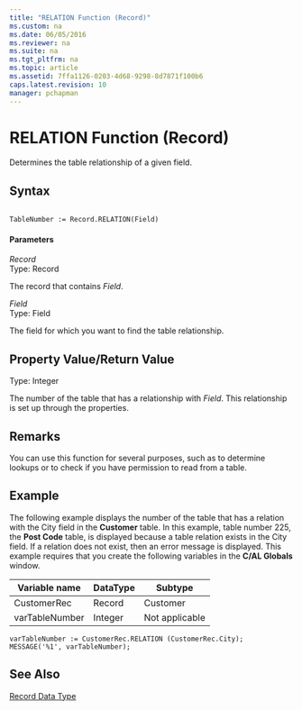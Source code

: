 ```yaml
---
title: "RELATION Function (Record)"
ms.custom: na
ms.date: 06/05/2016
ms.reviewer: na
ms.suite: na
ms.tgt_pltfrm: na
ms.topic: article
ms.assetid: 7ffa1126-0203-4d68-9298-8d7871f100b6
caps.latest.revision: 10
manager: pchapman
---
```

# RELATION Function (Record)
Determines the table relationship of a given field.  
  
## Syntax  
  
```  
  
TableNumber := Record.RELATION(Field)  
```  
  
#### Parameters  
 *Record*  
 Type: Record  
  
 The record that contains *Field*.  
  
 *Field*  
 Type: Field  
  
 The field for which you want to find the table relationship.  
  
## Property Value\/Return Value  
 Type: Integer  
  
 The number of the table that has a relationship with *Field*. This relationship is set up through the properties.  
  
## Remarks  
 You can use this function for several purposes, such as to determine lookups or to check if you have permission to read from a table.  
  
## Example  
 The following example displays the number of the table that has a relation with the City field in the **Customer** table. In this example, table number 225, the **Post Code** table, is displayed because a table relation exists in the City field. If a relation does not exist, then an error message is displayed. This example requires that you create the following variables in the **C\/AL Globals** window.  
  
|Variable name|DataType|Subtype|  
|-------------------|--------------|-------------|  
|CustomerRec|Record|Customer|  
|varTableNumber|Integer|Not applicable|  
  
```  
varTableNumber := CustomerRec.RELATION (CustomerRec.City);  
MESSAGE('%1', varTableNumber);  
```  
  
## See Also  
 [Record Data Type](Record-Data-Type.md)